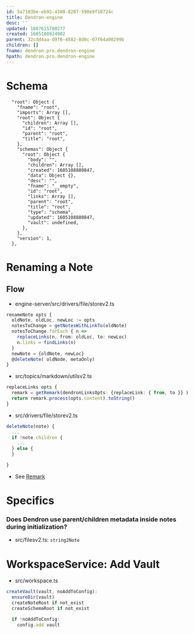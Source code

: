 ```yaml
---
id: 5a7103be-eb92-4380-8207-598e9f10724c
title: Dendron-engine
desc: ''
updated: 1607615700277
created: 1605108924902
parent: 32cdd4aa-d9f6-4582-8d0c-07f64a00299b
children: []
fname: dendron.pro.dendron-engine
hpath: dendron.pro.dendron-engine
---
```

# Schema

```
  "root": Object {
    "fname": "root",
    "imports": Array [],
    "root": Object {
      "children": Array [],
      "id": "root",
      "parent": "root",
      "title": "root",
    },
    "schemas": Object {
      "root": Object {
        "body": "",
        "children": Array [],
        "created": 1605108880847,
        "data": Object {},
        "desc": "",
        "fname": "__empty",
        "id": "root",
        "links": Array [],
        "parent": "root",
        "title": "root",
        "type": "schema",
        "updated": 1605108880847,
        "vault": undefined,
      },
    },
    "version": 1,
  },
```

# Renaming a Note

## Flow

- engine-server/src/drivers/file/storev2.ts

```ts
renameNote opts {
  oldNote, oldLoc, newLoc := opts
  notesToChange = getNotesWithLinkTo(oldNote)
  notesToChange.forEach { n =>
    replaceLinks(n, from: oldLoc, to: newLoc)
    n.links = findLinks(n)
  }
  newNote = {oldNote, newLoc}
  @deleteNote( oldNode, metaOnly)
}
```

- src/topics/markdown/utilsv2.ts

```ts
replaceLinks opts {
  remark = getRemark(dendronLinksOpts: {replaceLink: { from, to }} )
  return remark.process(opts.content).toString()
}
```

- src/drivers/file/storev2.ts

```ts
deleteNote(note) {
  ...
  if !note.children {
    ...
  } else {
  }

}

```

- See [Remark](d8a09d7b-8693-437c-8a2c-2bfe0b3c2768)

# Specifics

### Does Dendron use parent/children metadata inside notes during initialization?

- src/filesv2.ts: `string2Note`

# WorkspaceService: Add Vault

- src/workspace.ts

```ts
createVault(vault, noAddToConfig):
  ensureDir(vault)
  createNoteRoot if not_exist
  createSchemaRoot if not_exist

  if !noAddToConfig:
    config.add vault
```

